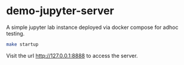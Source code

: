 # demo-jupyter-server

A simple jupyter lab instance deployed via docker compose for adhoc testing.

```bash
make startup
```

Visit the url http://127.0.0.1:8888 to access the server.